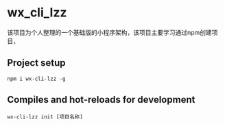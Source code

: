 # wx_cli_lzz
该项目为个人整理的一个基础版的小程序架构，该项目主要学习通过npm创建项目，

## Project setup
```
npm i wx-cli-lzz -g
```

## Compiles and hot-reloads for development
```
wx-cli-lzz init [项目名称]
```